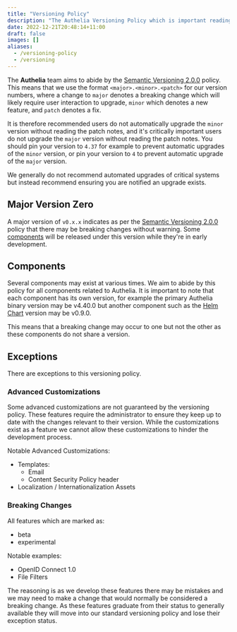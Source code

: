 ```yaml
---
title: "Versioning Policy"
description: "The Authelia Versioning Policy which is important reading for administrators"
date: 2022-12-21T20:48:14+11:00
draft: false
images: []
aliases:
  - /versioning-policy
  - /versioning
---
```


The __Authelia__ team aims to abide by the [Semantic Versioning 2.0.0](https://semver.org/spec/v2.0.0.html) policy. This
means that we use the format `<major>.<minor>.<patch>` for our version numbers, where a change to `major` denotes a
breaking change which will likely require user interaction to upgrade, `minor` which denotes a new feature, and `patch`
denotes a fix.

It is therefore recommended users do not automatically upgrade the `minor` version without reading the patch notes, and
it's critically important users do not upgrade the `major` version without reading the patch notes. You should pin your
version to `4.37` for example to prevent automatic upgrades of the `minor` version, or pin your version to `4` to
prevent automatic upgrade of the `major` version.

We generally do not recommend automated upgrades of critical systems but instead recommend ensuring you are notified an
upgrade exists.

## Major Version Zero

A major version of `v0.x.x` indicates as per the [Semantic Versioning 2.0.0](https://semver.org/spec/v2.0.0.html) policy
that there may be breaking changes without warning. Some [components](#components) will be released under this version
while they're in early development.

## Components

Several components may exist at various times. We aim to abide by this policy for all components related to Authelia.
It is important to note that each component has its own version, for example the primary Authelia binary version may be
v4.40.0 but another component such as the [Helm Chart](https://charts.authelia.com) version may be v0.9.0.

This means that a breaking change may occur to one but not the other as these components do not share a version.
## Exceptions

There are exceptions to this versioning policy.

### Advanced Customizations

Some advanced customizations are not guaranteed by the versioning policy. These features require the administrator to
ensure they keep up to date with the changes relevant to their version. While the customizations exist as a feature we
cannot allow these customizations to hinder the development process.

Notable Advanced Customizations:

- Templates:
  - Email
  - Content Security Policy header
- Localization / Internationalization Assets

### Breaking Changes

All features which are marked as:

- beta
- experimental

Notable examples:

- OpenID Connect 1.0
- File Filters

The reasoning is as we develop these features there may be mistakes and we may need to make a change that would normally
be considered a breaking change. As these features graduate from their status to generally available they will move into
our standard versioning policy and lose their exception status.

